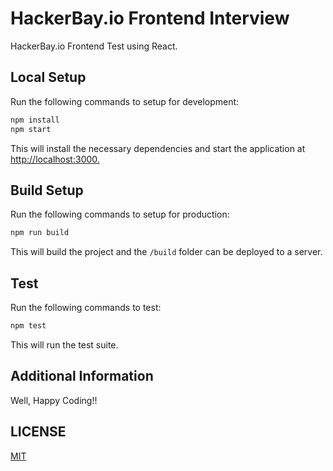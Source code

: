 # HackerBay.io Frontend Interview

HackerBay.io Frontend Test using React.

## Local Setup

Run the following commands to setup for development:

```bash
npm install
npm start
```

This will install the necessary dependencies and start the application at <http://localhost:3000.>

## Build Setup

Run the following commands to setup for production:

```bash
npm run build
```

This will build the project and the `/build` folder can be deployed to a server.

## Test

Run the following commands to test:

```bash
npm test
```

This will run the test suite.

## Additional Information

Well, Happy Coding!!

## LICENSE

[MIT](LICENSE)
